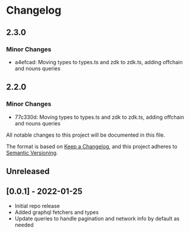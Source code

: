 # Changelog

## 2.3.0

### Minor Changes

- a4efcad: Moving types to types.ts and zdk to zdk.ts, adding offchain and nouns queries

## 2.2.0

### Minor Changes

- 77c330d: Moving types to types.ts and zdk to zdk.ts, adding offchain and nouns queries

All notable changes to this project will be documented in this file.

The format is based on [Keep a Changelog](https://keepachangelog.com/en/1.0.0/),
and this project adheres to [Semantic Versioning](https://semver.org/spec/v2.0.0.html).

## Unreleased

## [0.0.1] - 2022-01-25

- Initial repo release
- Added graphql fetchers and types
- Update queries to handle pagination and network info by default as needed
